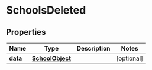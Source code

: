 # SchoolsDeleted

## Properties
Name | Type | Description | Notes
------------ | ------------- | ------------- | -------------
**data** | [**SchoolObject**](SchoolObject.md) |  |  [optional]
